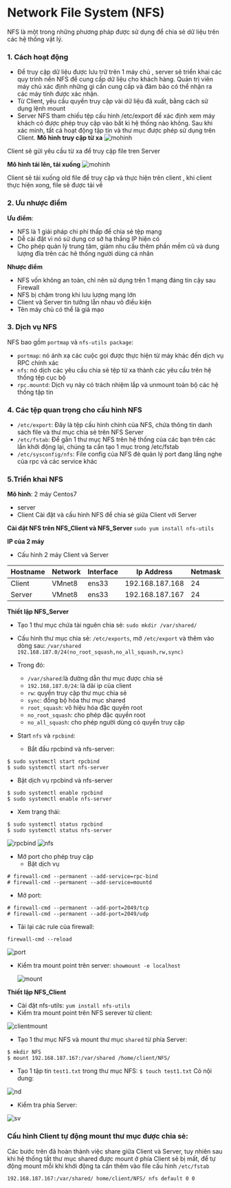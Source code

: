 # Network File System (NFS)
NFS là một trong những phương pháp được sử dụng để chia sẻ dữ liệu trên các hệ thống vật lý.

### 1. Cách hoạt động 
- Để truy cập dữ liệu được lưu trữ trên 1 máy chủ , server sẽ triển khai các quy trình nền NFS để cung cấp dữ liệu cho khách hàng. Quản trị viên máy chủ xác định những gì cần cung cấp và đảm bảo có thể nhận ra các máy tính được xác nhận.
- Từ Client, yêu cầu quyền truy cập vài dữ liệu đã xuất, bằng cách sử dụng lệnh mount
- Server NFS tham chiếu tệp cấu hình /etc/export để xác định xem máy khách có được phép truy cập vào bất kì hệ thống nào không. Sau khi xác minh, tất cả hoạt động tập tin và thư mục được phép sử dụng trên Client.
**Mô hình truy cập từ xa**
![mohinh](https://f5-zpcloud.zdn.vn/621515458428973437/de832dc7ee9b24c57d8a.jpg)

Client sẽ gửi yêu cầu từ xa để truy cập file tren Server

**Mô hình tải lên, tải xuống**
![mohinh](https://f5-zpcloud.zdn.vn/2557423952739318356/9c58bf0856549c0ac545.jpg)

Client sẽ tải xuống old file để truy cập và thực hiện trên client , khi client thực hiện xong, file sẽ được tải về

### 2. Ưu nhược điểm 
**Ưu điểm**:
- NFS là 1 giải pháp chi phí thấp để chia sẻ tệp mạng
- Dễ cài đặt vì nó sử dụng cơ sở hạ thầng IP hiện có
- Cho phép quản lý trung tâm, giảm nhu cầu thêm phần mềm cũ và dung lượng đĩa trên các hê thống người dùng cá nhân

**Nhược điểm**
- NFS vốn không an toàn, chỉ nên sử dụng trên 1 mạng đáng tin cậy sau Firewall
- NFS bị chậm trong khi lưu lượng mạng lớn
- Client và Server tin tưởng lẫn nhau vô điều kiện
- Tên máy chủ có thể là giả mạo

### 3. Dịch vụ NFS
NFS bao gồm `portmap` và `nfs-utils package`:
- `portmap`: nó ánh xạ các cuộc gọi được thực hiện từ máy khác đến dịch vụ RPC chính xác
- `nfs`: nó dịch các yêu cầu chia sẻ tệp từ xa thành các yêu cầu trên hệ thống tệp cục bộ
- `rpc.mountd`: Dịch vụ này có trách nhiệm lắp và unmount toàn bộ các hệ thống tập tin

### 4. Các tệp quan trọng cho cấu  hình NFS
- `/etc/export`: Đây là tệp cấu hình chính của NFS, chứa thông tin danh sách file và thư mục chia sẻ trên NFS Server
- `/etc/fstab`: Để gắn 1 thư mục NFS trên hệ thống của các bạn trên các lần khởi động lại, chúng ta cần tạo 1 mục trong /etc/fstab
- `/etc/sysconfig/nfs`: File config của NFS đẻ quản lý port đang lắng nghe của rpc và các service khác

### 5.Triển khai NFS
**Mô hình**: 2 máy Centos7
- server
- Client
Cài đặt và cấu hình NFS để chia sẻ giữa Client với Server

**Cài đặt NFS trên NFS_Client và NFS_Server**
`sudo yum install nfs-utils`

**IP của 2 máy**
- Cấu hình 2 máy Client và Server

|Hostname|Network|Interface|Ip Address|Netmask|Gateway|DNS|
|--------|-------|---------|----------|-------|-------|---|
|Client|VMnet8|ens33|192.168.187.168|24|192.168.187.2|8.8.8.8|
|Server|VMnet8|ens33|192.168.187.167|24|192.168.187.2|8.8.8.8|

**Thiết lập NFS_Server**
- Tạo 1 thư mục chứa tài nguên chia sẻ: `sudo mkdir /var/shared/` 
- Cấu hình thư mục chia sẻ: `/etc/exports`, mở `/etc/export` và thêm vào dòng sau:
`/var/shared 192.168.187.0/24(no_root_squash,no_all_squash,rw,sync)`
- Trong đó:
  - `/var/shared`:là đường dẫn thư mục được chia sẻ
  - `192.168.187.0/24`: là dải ip của client
  - `rw`: quyền truy cập thư mục chia sẻ
  - `sync`: đồng bộ hóa thư mục shared
  - `root_squash`: vô hiệu hóa đặc quyền root
  - `no_root_squash`: cho phép đặc quyền root
  - `no_all_squash`: cho phép người dùng có quyền truy cập

- Start `nfs` và `rpcbind`:
  - Bắt đầu rpcbind và nfs-server:
```
$ sudo systemctl start rpcbind
$ sudo systemctl start nfs-server
```
  - Bật dịch vụ rpcbind và nfs-server
```
$ sudo systemctl enable rpcbind
$ sudo systemctl enable nfs-server
```
  - Xem trạng thái: 
```
$ sudo systemctl status rpcbind
$ sudo systemctl status nfs-server
```

![rpcbind](https://f5-zpcloud.zdn.vn/2021405421294384436/9ba1fd6ff10a3b54621b.jpg)
![nfs](https://f5-zpcloud.zdn.vn/7924695753614113322/8954a0cba9ae63f03abf.jpg)

- Mở port cho phép truy cập
  - Bật dịch vụ 
```
# firewall-cmd --permanent --add-service=rpc-bind
# firewall-cmd --permanent --add-service=mountd
```
  - Mở port:
  ```
  # firewall-cmd --permanent --add-port=2049/tcp
  # firewall-cmd --permanent --add-port=2049/udp
  ```
  - Tải lại các rule của firewall:
  ```
  firewall-cmd --reload
  ```

![port](https://f5-zpcloud.zdn.vn/9039946088758052115/5b0b56607905b35bea14.jpg)

- Kiểm tra mount point trên server: `showmount -e localhost`

  ![mount](https://f4-zpcloud.zdn.vn/3760677216048646684/cb18937ea01a6a44330b.jpg)


**Thiết lập NFS_Client**

- Cài đặt nfs-utils: `yum install nfs-utils`
- Kiểm tra mount point trên NFS serever từ client:

![clientmount](https://f5-zpcloud.zdn.vn/2154067324956194348/cb018726ad42671c3e53.jpg)

- Tạo 1 thư mục NFS và mount thư mục `shared` từ phía Server:
```
$ mkdir NFS
$ mount 192.168.187.167:/var/shared /home/client/NFS/
```
- Tạo 1 tập tin `test1.txt` trong thư mục NFS: `$ touch test1.txt`
Có nội dung: 

![nd](https://f4-zpcloud.zdn.vn/1472856251265272633/255012e8528c98d2c19d.jpg)

- Kiểm tra phía Server:

![sv](https://f5-zpcloud.zdn.vn/3525086068297242414/f047bb7fc21b0845510a.jpg)

### Cấu hình Client tự động mount thư mục được chia sẻ: 
Các bước trên đã hoàn thành việc share giữa Client và Server, tuy nhiên sau khi hệ thống tắt thư mục shared được mount ở phía Client sẽ bị mất, để tự động mount mỗi khi khởi động ta cần thêm vào file cấu hình `/etc/fstab`
```
192.168.187.167:/var/shared/ home/client/NFS/ nfs default 0 0
```

